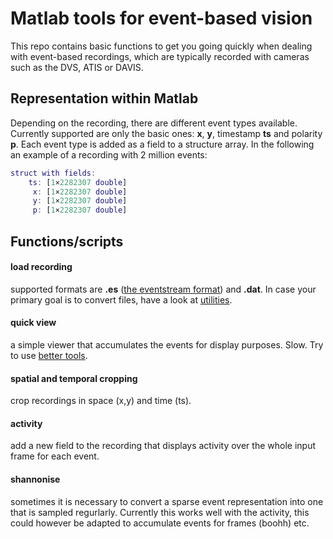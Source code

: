 # Matlab tools for event-based vision
This repo contains basic functions to get you going quickly when dealing with event-based recordings, which are typically recorded with cameras such as the DVS, ATIS or DAVIS.

## Representation within Matlab
Depending on the recording, there are different event types available. Currently supported are only the basic ones: **x**, **y**, timestamp **ts** and polarity **p**. Each event type is added as a field to a structure array. In the following an example of a recording with 2 million events:
```Matlab
struct with fields:
    ts: [1×2282307 double]
     x: [1×2282307 double]
     y: [1×2282307 double]
     p: [1×2282307 double]
 ```

## Functions/scripts
#### load recording
supported formats are **.es** ([the eventstream format](https://github.com/neuromorphic-paris/event_stream)) and **.dat**. In case your primary goal is to convert files, have a look at [utilities](https://github.com/neuromorphic-paris/utilities).

#### quick view
a simple viewer that accumulates the events for display purposes. Slow. Try to use [better tools](https://github.com/neuromorphic-paris/tutorials/wiki/4.-ATIS-event-stream-viewer).

#### spatial and temporal cropping
crop recordings in space (x,y) and time (ts).

#### activity
add a new field to the recording that displays activity over the whole input frame for each event.

#### shannonise
sometimes it is necessary to convert a sparse event representation into one that is sampled regurlarly. Currently this works well with the activity, this could however be adapted to accumulate events for frames (boohh) etc.

